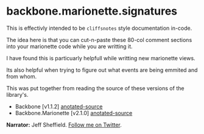 backbone.marionette.signatures
=======================

This is effectivly intended to be `cliffsnotes` style documentation in-code.

The idea here is that you can cut-n-paste these 80-col comment sections
into your marionette code while you are writting it.

I have found this is particuarly helpfull while writting new marionette views.

Its also helpful when trying to figure out what events are being emmited and from whom.

This was put together from reading the source of these versions of the library's.

  - Backbone [v1.1.2] [anotated-source](http://backbonejs.org/docs/backbone.html)
  - Backbone.Marionette [v2.1.0] [anotated-source](http://marionettejs.com/annotated-src/backbone.marionette)

**Narrator:** Jeff Sheffield.  [Follow me on Twitter](https://twitter.com/jeffsheffield).



